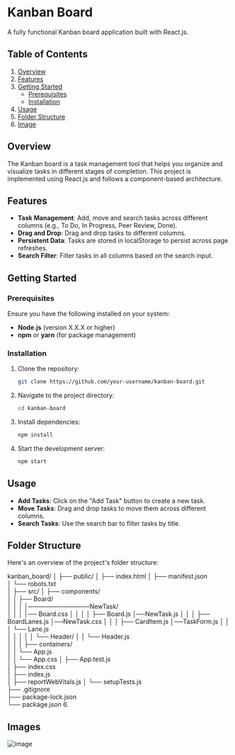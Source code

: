# Kanban Board

A fully functional Kanban board application built with React.js.

## Table of Contents

1. [Overview](#overview)
2. [Features](#features)
3. [Getting Started](#getting-started)
   - [Prerequisites](#prerequisites)
   - [Installation](#installation)
4. [Usage](#usage)
5. [Folder Structure](#folder-structure)
6. [Image](#image)

## Overview

The Kanban board is a task management tool that helps you organize and visualize tasks in different stages of completion. 
This project is implemented using React.js and follows a component-based architecture.

## Features

- **Task Management**: Add, move and search tasks across different columns (e.g., To Do, In Progress, Peer Review, Done).
- **Drag and Drop**: Drag and drop tasks to different columns.
- **Persistent Data**: Tasks are stored in localStorage to persist across page refreshes.
- **Search Filter**: Filter tasks in all columns based on the search input.

## Getting Started

### Prerequisites

Ensure you have the following installed on your system:

- **Node.js** (version X.X.X or higher)
- **npm** or **yarn** (for package management)

### Installation

1. Clone the repository:
   ```bash
   git clone https://github.com/your-username/kanban-board.git
   ```
2. Navigate to the project directory:
   ```bash
   cd kanban-board
   ```
3. Install dependencies:
   ```bash
   npm install
   ```
4. Start the development server:
   ```bash
   npm start
   ```

## Usage

- **Add Tasks**: Click on the "Add Task" button to create a new task.
- **Move Tasks**: Drag and drop tasks to move them across different columns.
- **Search Tasks**: Use the search bar to filter tasks by title.

## Folder Structure

Here's an overview of the project's folder structure:

kanban_board/
│
├── public/
│ ├── index.html 
│ ├── manifest.json  
│ └── robots.txt  
│
├── src/
│ ├── components/  
│ │ ├── Board/  
│ │ │ │──────────────NewTask/  
│ │ │ │── Board.css      │
│ │ │ ├── Board.js       │──NewTask.js
│ │ │ ├── BoardLanes.js  │──NewTask.css
│ │ │ ├── CardItem.js    │──TaskForm.js
│ │ │ └── Lane.js  
│ │ │
│ │ └── Header/
│ │ └── Header.js  
│ │
│ ├── containers/  
│ │ └── App.js  
│ │ └── App.css
│ ├── App.test.js  
│ ├── index.css  
│ ├── index.js  
│ ├── reportWebVitals.js
│ └── setupTests.js  
├── .gitignore  
├── package-lock.json  
└── package.json 6.

## Images
![image](https://github.com/user-attachments/assets/de7431d7-c715-4104-aeb1-b747157d23e9)

